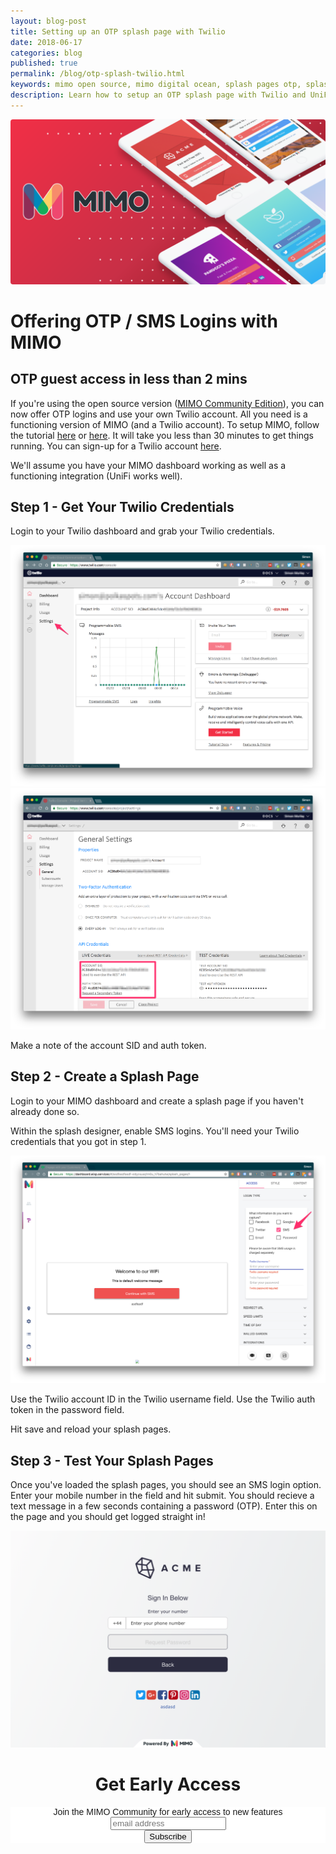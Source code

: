 ```yaml
---
layout: blog-post
title: Setting up an OTP splash page with Twilio
date: 2018-06-17
categories: blog
published: true
permalink: /blog/otp-splash-twilio.html
keywords: mimo open source, mimo digital ocean, splash pages otp, splash pages twilio, otp splash pages
description: Learn how to setup an OTP splash page with Twilio and UniFi
---
```


<div class="">
  <img style="border-radius:4px;" src='/images/posts/mimo-twilio.png'>
</div>

# Offering OTP / SMS Logins with MIMO

## OTP guest access in less than 2 mins

If you're using the open source version ([MIMO Community Edition](https://oh-mimo.com/community-edition/)), you can now offer OTP logins and use your own Twilio account. All you need is a functioning version of MIMO (and a Twilio account). To setup MIMO, follow the tutorial [here](https://oh-mimo.com/blog/install-mimo-digital-ocean.html) or [here](https://github.com/mimolabs/mimo-docker). It will take you less than 30 minutes to get things running. You can sign-up for a Twilio account [here](https://www.twilio.com/try-twilio).

We'll assume you have your MIMO dashboard working as well as a functioning integration (UniFi works well).

## Step 1 - Get Your Twilio Credentials

Login to your Twilio dashboard and grab your Twilio credentials.

<div class="blog-image">
  <img src='/images/posts/twilio-2.png'>
</div>

<div class="blog-image">
  <img src='/images/posts/twilio-3.png'>
</div>

Make a note of the account SID and auth token.

## Step 2 - Create a Splash Page

Login to your MIMO dashboard and create a splash page if you haven't already done so.

Within the splash designer, enable SMS logins. You'll need your Twilio credentials that you got in step 1.

<div class="blog-image">
  <img src='/images/posts/twilio-1.png'>
</div>

Use the Twilio account ID in the Twilio username field. Use the Twilio auth token in the password field.

Hit save and reload your splash pages.

## Step 3 - Test Your Splash Pages

Once you've loaded the splash pages, you should see an SMS login option. Enter your mobile number in the field and hit submit. You should recieve a text message in a few seconds containing a password (OTP). Enter this on the page and you should get logged straight in!

<div class="blog-image flat-card">
  <img src='/images/posts/twilio-4.png'>
</div>

<div style="text-align: center">
<h1>Get Early Access</h1>
<link href="//cdn-images.mailchimp.com/embedcode/horizontal-slim-10_7.css" rel="stylesheet" type="text/css">
<style type="text/css">
#mc_embed_signup{background:#fff; clear:left; font:14px Helvetica,Arial,sans-serif; width:100%;}
</style>
<div id="mc_embed_signup">
<form action="https://oh-mimo.us18.list-manage.com/subscribe/post?u=70a5f798d1af96e860c5dfd4f&amp;id=1ef2aee276" method="post" id="mc-embedded-subscribe-form" name="mc-embedded-subscribe-form" class="validate" target="_blank" novalidate>
<div id="mc_embed_signup_scroll">
<label for="mce-EMAIL">Join the MIMO Community for early access to new features</label>
<input type="email" value="" name="EMAIL" class="email" id="mce-EMAIL" placeholder="email address" required>
<!-- real people should not fill this in and expect good things - do not remove this or risk form bot signups-->
<div style="position: absolute; left: -5000px;" aria-hidden="true"><input type="text" name="b_70a5f798d1af96e860c5dfd4f_1ef2aee276" tabindex="-1" value=""></div>
<div class="clear"><input type="submit" value="Subscribe" name="subscribe" id="mc-embedded-subscribe" class="button"></div>
</div>
</form>
</div>
</div>


